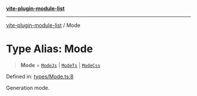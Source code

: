 [**vite-plugin-module-list**](../README.md)

***

[vite-plugin-module-list](../README.md) / Mode

# Type Alias: Mode

> **Mode** = [`ModeJs`](ModeJs.md) \| [`ModeTs`](ModeTs.md) \| [`ModeCss`](ModeCss.md)

Defined in: [types/Mode.ts:8](https://github.com/davidbonnet/vite-plugin-module-list/blob/e4be6ce9f04cb8e5198072904b7bfd824c61c467/lib/types/Mode.ts#L8)

Generation mode.
